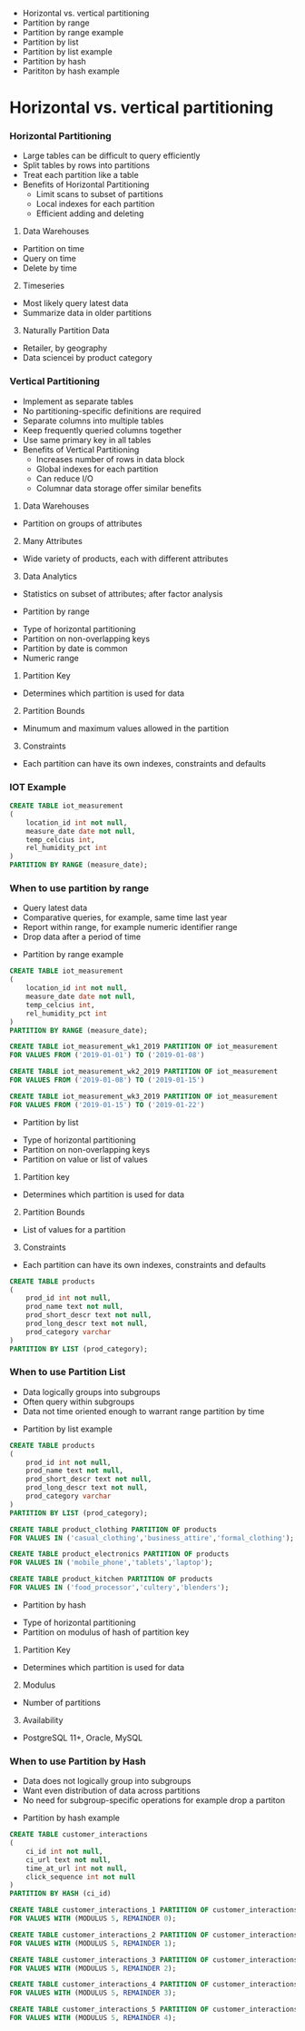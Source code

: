 - Horizontal vs. vertical partitioning
- Partition by range
- Partition by range example
- Partition by list
- Partition by list example
- Partition by hash
- Parititon by hash example

# Horizontal vs. vertical partitioning

### Horizontal Partitioning

- Large tables can be difficult to query efficiently
- Split tables by rows into partitions
- Treat each partition like a table
- Benefits of Horizontal Partitioning
  - Limit scans to subset of partitions
  - Local indexes for each partition
  - Efficient adding and deleting

1. Data Warehouses

- Partition on time
- Query on time
- Delete by time

2. Timeseries

- Most likely query latest data
- Summarize data in older partitions

3. Naturally Partition Data

- Retailer, by geography
- Data sciencei by product category

### Vertical Partitioning

- Implement as separate tables
- No partitioning-specific definitions are required
- Separate columns into multiple tables
- Keep frequently queried columns together
- Use same primary key in all tables
- Benefits of Vertical Partitioning
  - Increases number of rows in data block
  - Global indexes for each partition
  - Can reduce I/O
  - Columnar data storage offer similar benefits

1. Data Warehouses

- Partition on groups of attributes

2. Many Attributes

- Wide variety of products, each with different attributes

3. Data Analytics

- Statistics on subset of attributes; after factor analysis

* Partition by range

- Type of horizontal partitioning
- Partition on non-overlapping keys
- Partition by date is common
- Numeric range

1. Partition Key

- Determines which partition is used for data

2. Partition Bounds

- Minumum and maximum values allowed in the partition

3. Constraints

- Each partition can have its own indexes, constraints and defaults

### IOT Example

```sql
CREATE TABLE iot_measurement
(
    location_id int not null,
    measure_date date not null,
    temp_celcius int,
    rel_humidity_pct int
)
PARTITION BY RANGE (measure_date);
```

### When to use partition by range

- Query latest data
- Comparative queries, for example, same time last year
- Report within range, for example numeric identifier range
- Drop data after a period of time

* Partition by range example

```sql
CREATE TABLE iot_measurement
(
    location_id int not null,
    measure_date date not null,
    temp_celcius int,
    rel_humidity_pct int
)
PARTITION BY RANGE (measure_date);
```

```SQL
CREATE TABLE iot_measurement_wk1_2019 PARTITION OF iot_measurement
FOR VALUES FROM ('2019-01-01') TO ('2019-01-08')

CREATE TABLE iot_measurement_wk2_2019 PARTITION OF iot_measurement
FOR VALUES FROM ('2019-01-08') TO ('2019-01-15')

CREATE TABLE iot_measurement_wk3_2019 PARTITION OF iot_measurement
FOR VALUES FROM ('2019-01-15') TO ('2019-01-22')
```

- Partition by list

* Type of horizontal partitioning
* Partition on non-overlapping keys
* Partition on value or list of values

1. Partition key

- Determines which partition is used for data

2. Partition Bounds

- List of values for a partition

3. Constraints

- Each partition can have its own indexes, constraints and defaults

```sql
CREATE TABLE products
(
    prod_id int not null,
    prod_name text not null,
    prod_short_descr text not null,
    prod_long_descr text not null,
    prod_category varchar
)
PARTITION BY LIST (prod_category);
```

### When to use Partition List

- Data logically groups into subgroups
- Often query within subgroups
- Data not time oriented enough to warrant range partition by time

* Partition by list example

```sql
CREATE TABLE products
(
    prod_id int not null,
    prod_name text not null,
    prod_short_descr text not null,
    prod_long_descr text not null,
    prod_category varchar
)
PARTITION BY LIST (prod_category);
```

```sql
CREATE TABLE product_clothing PARTITION OF products
FOR VALUES IN ('casual_clothing','business_attire','formal_clothing');

CREATE TABLE product_electronics PARTITION OF products
FOR VALUES IN ('mobile_phone','tablets','laptop');

CREATE TABLE product_kitchen PARTITION OF products
FOR VALUES IN ('food_processor','cultery','blenders');
```

- Partition by hash

* Type of horizontal partitioning
* Partition on modulus of hash of partition key

1. Partition Key

- Determines which partition is used for data

2. Modulus

- Number of partitions

3. Availability

- PostgreSQL 11+, Oracle, MySQL

### When to use Partition by Hash

- Data does not logically group into subgroups
- Want even distribution of data across partitions
- No need for subgroup-specific operations for example drop a partiton

* Partition by hash example

```sql
CREATE TABLE customer_interactions
(
    ci_id int not null,
    ci_url text not null,
    time_at_url int not null,
    click_sequence int not null
)
PARTITION BY HASH (ci_id)
```

```SQL
CREATE TABLE customer_interactions_1 PARTITION OF customer_interactions
FOR VALUES WITH (MODULUS 5, REMAINDER 0);

CREATE TABLE customer_interactions_2 PARTITION OF customer_interactions
FOR VALUES WITH (MODULUS 5, REMAINDER 1);

CREATE TABLE customer_interactions_3 PARTITION OF customer_interactions
FOR VALUES WITH (MODULUS 5, REMAINDER 2);

CREATE TABLE customer_interactions_4 PARTITION OF customer_interactions
FOR VALUES WITH (MODULUS 5, REMAINDER 3);

CREATE TABLE customer_interactions_5 PARTITION OF customer_interactions
FOR VALUES WITH (MODULUS 5, REMAINDER 4);
```
